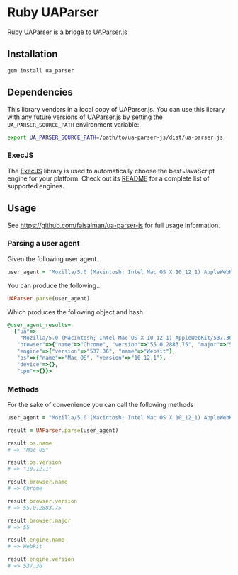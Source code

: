 # Ruby UAParser

Ruby UAParser is a bridge to  [UAParser.js](https://github.com/faisalman/ua-parser-js)

## Installation

```
gem install ua_parser
```

## Dependencies
This library vendors in a local copy of UAParser.js. You can use this library with any future versions of UAParser.js by setting the `UA_PARSER_SOURCE_PATH` environment variable:

```bash
export UA_PARSER_SOURCE_PATH=/path/to/ua-parser-js/dist/ua-parser.js
```

### ExecJS

The [ExecJS](https://github.com/sstephenson/execjs) library is used to automatically choose the best JavaScript engine for your platform. Check out its [README](https://github.com/sstephenson/execjs/blob/master/README.md) for a complete list of supported engines.

## Usage

See https://github.com/faisalman/ua-parser-js for full usage information.

### Parsing a user agent

Given the following user agent...

```ruby
user_agent = "Mozilla/5.0 (Macintosh; Intel Mac OS X 10_12_1) AppleWebKit/537.36 (KHTML, like Gecko) Chrome/55.0.2883.75 Safari/537.36"
```

You can produce the following...

```ruby
UAParser.parse(user_agent)
```
Which produces the following object and hash

```ruby
@user_agent_results=
  {"ua"=>
    "Mozilla/5.0 (Macintosh; Intel Mac OS X 10_12_1) AppleWebKit/537.36 (KHTML, like Gecko) Chrome/55.0.2883.75 Safari/537.36",
   "browser"=>{"name"=>"Chrome", "version"=>"55.0.2883.75", "major"=>"55"},
   "engine"=>{"version"=>"537.36", "name"=>"WebKit"},
   "os"=>{"name"=>"Mac OS", "version"=>"10.12.1"},
   "device"=>{},
   "cpu"=>{}}>
```

### Methods
For the sake of convenience you can call the following methods

```ruby
user_agent = "Mozilla/5.0 (Macintosh; Intel Mac OS X 10_12_1) AppleWebKit/537.36 (KHTML, like Gecko) Chrome/55.0.2883.75 Safari/537.36"

result = UAParser.parse(user_agent)

result.os.name
# => "Mac OS"

result.os.version
# => "10.12.1"

result.browser.name
# => Chrome

result.browser.version
# => 55.0.2883.75

result.browser.major
# => 55

result.engine.name
# => Webkit

result.engine.version
# => 537.36
```

